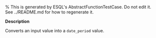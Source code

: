 % This is generated by ESQL's AbstractFunctionTestCase. Do not edit it. See ../README.md for how to regenerate it.

**Description**

Converts an input value into a `date_period` value.

